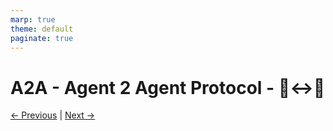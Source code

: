 ```yaml
---
marp: true
theme: default
paginate: true
---
```

# A2A - Agent 2 Agent Protocol - 🤖↔️🤖

[← Previous](../600-DOCKER-MCP-GATEWAY/005-demos.md) | [Next →](../800-DUNGEON/001-initialize.md)
